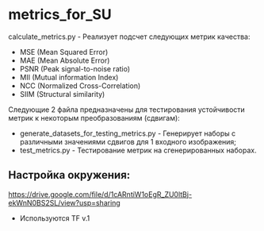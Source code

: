 # metrics_for_SU
calculate_metrics.py - Реализует подсчет следующих метрик качества: 
* MSE (Mean Squared Error)
* MAE (Mean Absolute Error)
* PSNR (Peak signal-to-noise ratio)
* MII (Mutual information Index)
* NCC (Normalized Cross-Correlation)
* SIIM (Structural similarity) 

Следующие 2 файла предназначены для тестирования устойчивости метрик к некоторым преобразованиям (сдвигам):  
* generate_datasets_for_testing_metrics.py - Генерирует наборы с различными значениями сдвигов для 1 входного изображения;  
* test_metrics.py - Тестирование метрик на сгенерированных наборах.  

## Настройка окружения: 
https://drive.google.com/file/d/1cARntiW1oEgR_ZU0ltBj-ekWnN0BS2SL/view?usp=sharing
* Используются TF v.1
